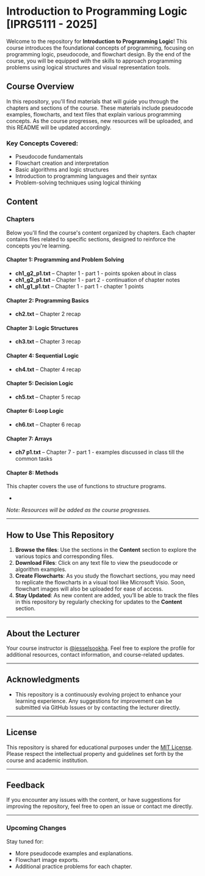 # Introduction to Programming Logic [IPRG5111 - 2025]

Welcome to the repository for **Introduction to Programming Logic**! This course introduces the foundational concepts of programming, focusing on programming logic, pseudocode, and flowchart design. By the end of the course, you will be equipped with the skills to approach programming problems using logical structures and visual representation tools.

## Course Overview

In this repository, you'll find materials that will guide you through the chapters and sections of the course. These materials include pseudocode examples, flowcharts, and text files that explain various programming concepts. As the course progresses, new resources will be uploaded, and this README will be updated accordingly.

### Key Concepts Covered:
- Pseudocode fundamentals
- Flowchart creation and interpretation
- Basic algorithms and logic structures
- Introduction to programming languages and their syntax
- Problem-solving techniques using logical thinking

## Content

### Chapters

Below you'll find the course's content organized by chapters. Each chapter contains files related to specific sections, designed to reinforce the concepts you're learning.

#### Chapter 1: Programming and Problem Solving

- **ch1_g2_p1.txt** – Chapter 1 - part 1 - points spoken about in class 
- **ch1_g2_p1.txt** – Chapter 1 - part 2 - continuation of chapter notes
- **ch1_g1_p1.txt** – Chapter 1 - part 1 - chapter 1 points  

#### Chapter 2: Programming Basics

- **ch2.txt** – Chapter 2 recap

#### Chapter 3: Logic Structures

- **ch3.txt** – Chapter 3 recap 

#### Chapter 4: Sequential Logic

- **ch4.txt** – Chapter 4 recap

#### Chapter 5: Decision Logic

- **ch5.txt** – Chapter 5 recap

#### Chapter 6: Loop Logic

- **ch6.txt** – Chapter 6 recap

#### Chapter 7: Arrays

- **ch7 p1.txt** – Chapter 7 - part 1 - examples discussed in class till the common tasks

#### Chapter 8: Methods
This chapter covers the use of functions to structure programs.

-

*Note: Resources will be added as the course progresses.*

---

## How to Use This Repository

1. **Browse the files**: Use the sections in the **Content** section to explore the various topics and corresponding files.
2. **Download Files**: Click on any text file to view the pseudocode or algorithm examples.
3. **Create Flowcharts**: As you study the flowchart sections, you may need to replicate the flowcharts in a visual tool like Microsoft Visio. Soon, flowchart images will also be uploaded for ease of access.
4. **Stay Updated**: As new content are added, you’ll be able to track the files in this repository by regularly checking for updates to the **Content** section.

---

## About the Lecturer

Your course instructor is [@jesselsookha](https://www.github.com/jesselsookha). Feel free to explore the profile for additional resources, contact information, and course-related updates.

---

## Acknowledgments

- This repository is a continuously evolving project to enhance your learning experience. Any suggestions for improvement can be submitted via GitHub Issues or by contacting the lecturer directly.

---

## License

This repository is shared for educational purposes under the [MIT License](LICENSE). Please respect the intellectual property and guidelines set forth by the course and academic institution.

---

## Feedback

If you encounter any issues with the content, or have suggestions for improving the repository, feel free to open an issue or contact me directly.

---

### Upcoming Changes

Stay tuned for:
- More pseudocode examples and explanations.
- Flowchart image exports.
- Additional practice problems for each chapter.
